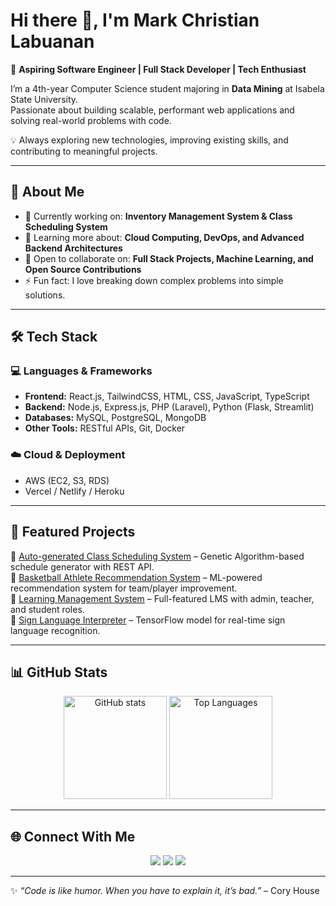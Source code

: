 # Hi there 👋, I'm Mark Christian Labuanan  

🎯 **Aspiring Software Engineer | Full Stack Developer | Tech Enthusiast**  

I’m a 4th-year Computer Science student majoring in **Data Mining** at Isabela State University.  
Passionate about building scalable, performant web applications and solving real-world problems with code.  

💡 Always exploring new technologies, improving existing skills, and contributing to meaningful projects.  

---

## 🚀 About Me  
- 🔭 Currently working on: **Inventory Management System & Class Scheduling System**  
- 🌱 Learning more about: **Cloud Computing, DevOps, and Advanced Backend Architectures**  
- 👯 Open to collaborate on: **Full Stack Projects, Machine Learning, and Open Source Contributions**  
- ⚡ Fun fact: I love breaking down complex problems into simple solutions.  

---

## 🛠️ Tech Stack  

### 💻 Languages & Frameworks  
- **Frontend:** React.js, TailwindCSS, HTML, CSS, JavaScript, TypeScript  
- **Backend:** Node.js, Express.js, PHP (Laravel), Python (Flask, Streamlit)  
- **Databases:** MySQL, PostgreSQL, MongoDB  
- **Other Tools:** RESTful APIs, Git, Docker  

### ☁️ Cloud & Deployment  
- AWS (EC2, S3, RDS)  
- Vercel / Netlify / Heroku  

---

## 📂 Featured Projects  

🔹 [Auto-generated Class Scheduling System](#) – Genetic Algorithm-based schedule generator with REST API.  
🔹 [Basketball Athlete Recommendation System](#) – ML-powered recommendation system for team/player improvement.  
🔹 [Learning Management System](#) – Full-featured LMS with admin, teacher, and student roles.  
🔹 [Sign Language Interpreter](#) – TensorFlow model for real-time sign language recognition.  

---

## 📊 GitHub Stats  

<p align="center">
  <img src="https://github-readme-stats.vercel.app/api?username=your-username&show_icons=true&theme=tokyonight" alt="GitHub stats" height="165"/>
  <img src="https://github-readme-stats.vercel.app/api/top-langs/?username=your-username&layout=compact&theme=tokyonight" alt="Top Languages" height="165"/>
</p>

---

## 🌐 Connect With Me  
<p align="center">
  <a href="https://linkedin.com/in/your-linkedin" target="_blank"><img src="https://img.shields.io/badge/LinkedIn-0A66C2?style=for-the-badge&logo=linkedin&logoColor=white"/></a>
  <a href="mailto:your.email@example.com"><img src="https://img.shields.io/badge/Gmail-D14836?style=for-the-badge&logo=gmail&logoColor=white"/></a>
  <a href="https://github.com/your-username"><img src="https://img.shields.io/badge/GitHub-171515?style=for-the-badge&logo=github&logoColor=white"/></a>
</p>  

---

✨ *“Code is like humor. When you have to explain it, it’s bad.”* – Cory House  
